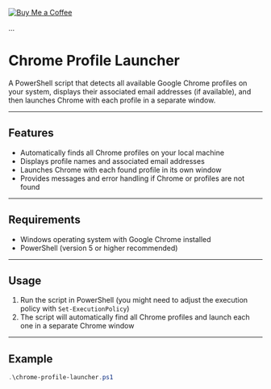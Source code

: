 

[![Buy Me a Coffee](https://cdn.buymeacoffee.com/buttons/v2/default-yellow.png)](https://buymeacoffee.com/efkatech)

...


# Chrome Profile Launcher

A PowerShell script that detects all available Google Chrome profiles on your system, displays their associated email addresses (if available), and then launches Chrome with each profile in a separate window.

---

## Features

- Automatically finds all Chrome profiles on your local machine  
- Displays profile names and associated email addresses  
- Launches Chrome with each found profile in its own window  
- Provides messages and error handling if Chrome or profiles are not found

---

## Requirements

- Windows operating system with Google Chrome installed  
- PowerShell (version 5 or higher recommended)

---

## Usage

1. Run the script in PowerShell (you might need to adjust the execution policy with `Set-ExecutionPolicy`)  
2. The script will automatically find all Chrome profiles and launch each one in a separate Chrome window  

---

## Example

```powershell
.\chrome-profile-launcher.ps1
